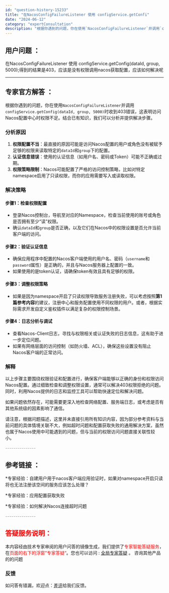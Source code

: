 ```yaml
---
id: "question-history-15233"
title: "在NacosConfigFailureListener 使用 configService.getConfi"
date: "2024-06-12"
category: "expertConsultation"
description: "根据你遇到的问题，你在使用`NacosConfigFailureListener`并调用`configService.getConfig(dataId, group, 5000)`时收到403错误，这表明访问Nacos配置中心时权限不足。结合已有知识，我们可以分析并提供解决步骤。### 分析原因1."
---
```


## 用户问题 ： 
 在NacosConfigFailureListener 使用 configService.getConfig(dataId, group, 5000);得到的结果是403，应该是没有权限调用nacos获取配置，应该如何解决呢  

---------------
## 专家官方解答 ：

根据你遇到的问题，你在使用`NacosConfigFailureListener`并调用`configService.getConfig(dataId, group, 5000)`时收到403错误，这表明访问Nacos配置中心时权限不足。结合已有知识，我们可以分析并提供解决步骤。

### 分析原因

1. **权限配置不当**：最直接的原因可能是访问Nacos配置的用户或角色没有被赋予足够的权限来读取特定的`dataId`和`group`下的配置。
2. **认证信息错误**：使用的认证信息（如用户名、密码或Token）可能不正确或过期。
3. **权限策略限制**：Nacos可能配置了严格的访问控制策略，比如对特定namespace启用了只读权限，而你的应用需要写入或读取权限。

### 解决策略

#### 步骤1：检查权限配置
- 登录Nacos控制台，导航至对应的Namespace，检查当前使用的账号或角色是否拥有至少“读”权限。
- 确认`dataId`和`group`是否正确，以及它们在Nacos中的权限设置是否允许当前客户端的访问。

#### 步骤2：验证认证信息
- 确保应用程序中配置的Nacos客户端使用的用户名、密码（`username`和`password`属性）是正确的，并且与Nacos服务器上配置的一致。
- 如果使用的是token认证，请确保token有效且具有足够的权限。

#### 步骤3：调整权限策略
- 如果是因为namespace开启了只读权限导致服务注册失败，可以考虑按照**第1篇参考内容**的建议，注册中心和服务配置使用不同权限的用户。或者，根据实际需求开发自定义鉴权插件以满足复杂的权限控制场景。

#### 步骤4：日志分析与调试
- 查看Nacos-Client日志，寻找与权限相关或认证失败的日志信息，这有助于进一步定位问题。
- 如果有网络层面的访问控制（如防火墙、ACL），确保这些设置没有阻止Nacos客户端的正常访问。

### 解释
以上步骤主要围绕权限验证和配置进行，确保客户端能够以正确的身份和权限访问Nacos配置。通过细致检查和调整权限设置，通常可以解决403权限拒绝的问题。同时，利用Nacos提供的日志和监控工具可以帮助快速定位和解决问题。

如果问题依然存在，可能需要更深入地检查网络配置、服务端日志，或考虑是否有其他系统级的因素影响了通信。

请注意，根据问题描述，这里并未直接引用所有知识内容，因为部分参考资料与当前问题的具体情境关联不大，例如超时问题和配置获取失败的通用解决方案，虽然也属于Nacos使用中可能遇到的问题，但与当前的权限访问问题直接关联性较小。


<font color="#949494">---------------</font> 


## 参考链接 ：

*专家经验：自建用户用于nacos客户端应用验证时，如果对namespace开启只读将也无法注册该空间的服务应该怎么处理？ 
 
 *专家经验：应用配置获取失败 
 
 *专家经验：如何解决Nacos连接超时问题 


 <font color="#949494">---------------</font> 
 


## <font color="#FF0000">答疑服务说明：</font> 

本内容经由技术专家审阅的用户问答的镜像生成，我们提供了<font color="#FF0000">专家智能答疑服务</font>，在<font color="#FF0000">页面的右下的浮窗”专家答疑“</font>。您也可以访问 : [全局专家答疑](https://answer.opensource.alibaba.com/docs/intro) 。 咨询其他产品的的问题

### 反馈
如问答有错漏，欢迎点：[差评](https://ai.nacos.io/user/feedbackByEnhancerGradePOJOID?enhancerGradePOJOId=15256)给我们反馈。
